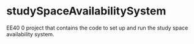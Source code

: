 # studySpaceAvailabilitySystem
EE40 0 project that contains the code to set up and run the study space availability system.
